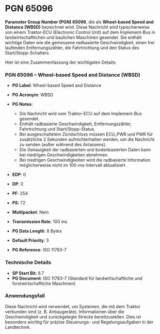 # PGN 65096



 **Parameter Group Number (PGN) 65096**, die als **Wheel-based Speed and Distance (WBSD)** bezeichnet wird. Diese Nachricht wird typischerweise von einem Traktor-ECU (Electronic Control Unit) auf dem Implement-Bus in landwirtschaftlichen und baulichen Maschinen gesendet. Sie enthält wichtige Daten wie die gemessene radbasierte Geschwindigkeit, einen frei laufenden Entfernungszähler, die Fahrtrichtung und den Status des Start/Stopp-Schalters.

Hier ist eine Zusammenfassung der wichtigsten Details:

### **PGN 65096 – Wheel-based Speed and Distance (WBSD)**
- **PG Label**: Wheel-based Speed and Distance  
- **PG Acronym**: WBSD  
- **PG Notes**:  
  - Die Nachricht wird vom Traktor-ECU auf dem Implement-Bus gesendet.  
  - Enthält radbasierte Geschwindigkeit, Entfernungszähler, Fahrtrichtung und Start/Stopp-Status.  
  - Bei ausgeschaltetem Zündschloss müssen ECU_PWR und PWR für zusätzliche 2 Sekunden aufrechterhalten werden, um die Nachricht zu senden (außer während des Anlassens).  
  - Die Genauigkeit der radbasierten und bodenbasierten Daten kann bei niedrigen Geschwindigkeiten abnehmen.  
  - Bei niedrigen Geschwindigkeiten wird die radbasierte Information möglicherweise nicht im 100-ms-Intervall aktualisiert.  

- **EDP**: 0  
- **DP**: 0  
- **PF**: 254  
- **PS**: 72  
- **Multipacket**: Nein  
- **Transmission Rate**: 100 ms  
- **PG Data Length**: 8 Bytes  
- **Default Priority**: 3  
- **PG Reference**: ISO 11783-7  

### **Technische Details**
- **SP Start Bit**: 8.7  
- **PG Document**: ISO 11783-7 (Standard für landwirtschaftliche und forstwirtschaftliche Maschinen)  

### **Anwendungsfall**
Diese Nachricht wird verwendet, um Systemen, die mit dem Traktor verbunden sind (z. B. Anbaugeräte), Informationen über die Geschwindigkeit und zurückgelegte Strecke bereitzustellen. Dies ist besonders wichtig für präzise Steuerungs- und Regelungsaufgaben in der Landtechnik.

